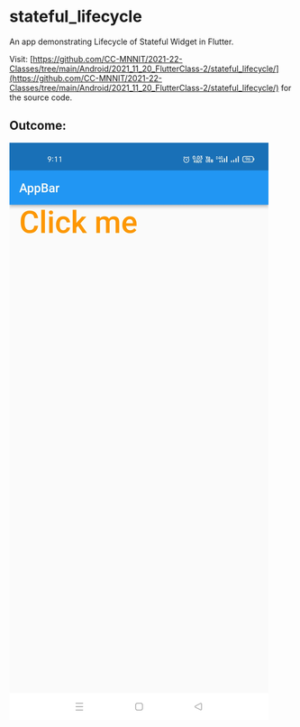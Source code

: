 # stateful_lifecycle

An app demonstrating Lifecycle of Stateful Widget in Flutter.

Visit: [https://github.com/CC-MNNIT/2021-22-Classes/tree/main/Android/2021_11_20_FlutterClass-2/stateful_lifecycle/](https://github.com/CC-MNNIT/2021-22-Classes/tree/main/Android/2021_11_20_FlutterClass-2/stateful_lifecycle/) for the source code.

## Outcome:

![Screenshot](Screenshot.jpg)
